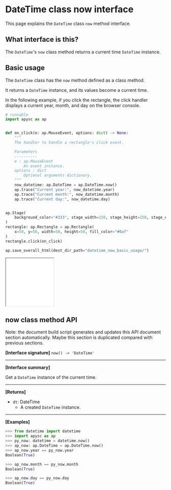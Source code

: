 # DateTime class now interface

This page explains the `DateTime` class `now` method interface.

## What interface is this?

The `DateTime`'s `now` class method returns a current time `DateTime` instance.

## Basic usage

The `DateTime` class has the `now` method defined as a class method.

It returns a `DateTime` instance, and its values become a current time.

In the following example, if you click the rectangle, the click handler displays a current year, month, and day on the browser console.

```py
# runnable
import apysc as ap


def on_click(e: ap.MouseEvent, options: dict) -> None:
    """
    The handler to handle a rectangle's click event.

    Parameters
    ----------
    e : ap.MouseEvent
        An event instance.
    options : dict
        Optional arguments dictionary.
    """
    now_datetime: ap.DateTime = ap.DateTime.now()
    ap.trace("Current year:", now_datetime.year)
    ap.trace("Current month:", now_datetime.month)
    ap.trace("Current day:", now_datetime.day)


ap.Stage(
    background_color="#333", stage_width=150, stage_height=150, stage_elem_id="stage"
)
rectangle: ap.Rectangle = ap.Rectangle(
    x=50, y=50, width=50, height=50, fill_color="#0af"
)
rectangle.click(on_click)

ap.save_overall_html(dest_dir_path="datetime_now_basic_usage/")
```

<iframe src="static/datetime_now_basic_usage/index.html" width="150" height="150"></iframe>

## now class method API

<!-- Docstring: apysc._time.datetime_.DateTime.now -->

<span class="inconspicuous-txt">Note: the document build script generates and updates this API document section automatically. Maybe this section is duplicated compared with previous sections.</span>

**[Interface signature]** `now() -> 'DateTime'`<hr>

**[Interface summary]**

Get a `DateTime` instance of the current time.<hr>

**[Returns]**

- `dt`: DateTime
  - A created `DateTime` instance.

<hr>

**[Examples]**

```py
>>> from datetime import datetime
>>> import apysc as ap
>>> py_now: datetime = datetime.now()
>>> ap_now: ap.DateTime = ap.DateTime.now()
>>> ap_now.year == py_now.year
Boolean(True)

>>> ap_now.month == py_now.month
Boolean(True)

>>> ap_now.day == py_now.day
Boolean(True)
```